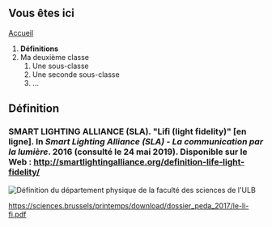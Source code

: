 ## Vous êtes ici

[Accueil](index.md)
1. **Définitions**
2. Ma deuxième classe
      1. Une sous-classe
      2. Une seconde sous-classe
      3. ...


## Définition



### SMART LIGHTING ALLIANCE (SLA). "Lifi (light fidelity)" [en ligne]. In *Smart Lighting Alliance (SLA) - La communication par la lumière*. 2016 (consulté le 24 mai 2019). Disponible sur le Web : http://smartlightingalliance.org/definition-life-light-fidelity/


![Définition du département physique de la faculté des sciences de l'ULB](https://zupimages.net/up/19/21/h5s1.png)



https://sciences.brussels/printemps/download/dossier_peda_2017/le-li-fi.pdf
